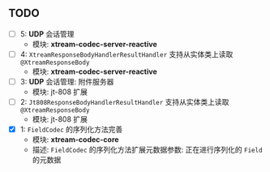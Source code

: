 ## TODO

- [ ] 5: **UDP** 会话管理
    - 模块: **xtream-codec-server-reactive**
- [ ] 4: `XtreamResponseBodyHandlerResultHandler` 支持从实体类上读取 `@XtreamResponseBody`
    - 模块: **xtream-codec-server-reactive**
- [ ] 3: **UDP** 会话管理: 附件服务器
    - 模块: jt-808 扩展
- [ ] 2: `Jt808ResponseBodyHandlerResultHandler` 支持从实体类上读取 `@XtreamResponseBody`
    - 模块: jt-808 扩展
- [x] 1: `FieldCodec` 的序列化方法完善
    - 模块: **xtream-codec-core**
    - 描述: `FieldCodec` 的序列化方法扩展元数据参数: 正在进行序列化的 `Field` 的元数据
